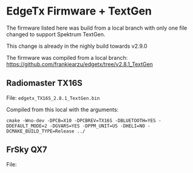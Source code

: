 # EdgeTx Firmware + TextGen

The firmware listed here was build from a local branch with only one file changed to support Spektrum TextGen.  

This change is already in the nighly build towards v2.9.0 

The firmware was compiled from a local branch:
https://github.com/frankiearzu/edgetx/tree/v2.8.1_TextGen


## Radiomaster TX16S

File: `edgetx_TX16S_2.8.1_TextGen.bin`

Compiled from this local with the arguments:

`cmake -Wno-dev -DPCB=X10 -DPCBREV=TX16S -DBLUETOOTH=YES -DDEFAULT_MODE=2 -DGVARS=YES -DPPM_UNIT=US -DHELI=NO -DCMAKE_BUILD_TYPE=Release ../`

## FrSky QX7

File:
